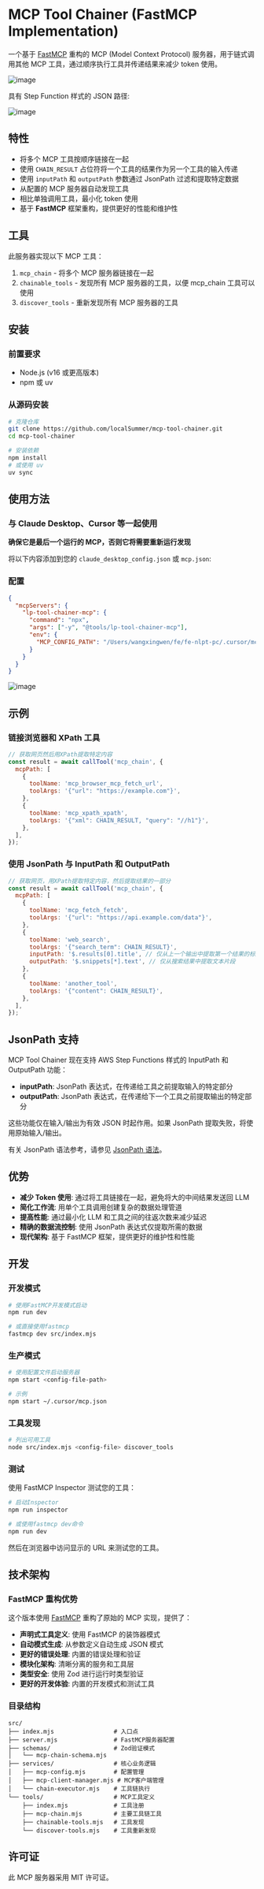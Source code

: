 # MCP Tool Chainer (FastMCP Implementation)

一个基于 [FastMCP](https://github.com/jlowin/fastmcp) 重构的 MCP (Model Context Protocol) 服务器，用于链式调用其他 MCP 工具，通过顺序执行工具并传递结果来减少 token 使用。

![image](https://github.com/user-attachments/assets/3c0336a3-dd24-4dd9-88db-ac4704ee437e)

具有 Step Function 样式的 JSON 路径:

![image](https://github.com/user-attachments/assets/79ef5c3e-6166-4bc4-b571-e7b3176e777c)

## 特性

- 将多个 MCP 工具按顺序链接在一起
- 使用 `CHAIN_RESULT` 占位符将一个工具的结果作为另一个工具的输入传递
- 使用 `inputPath` 和 `outputPath` 参数通过 JsonPath 过滤和提取特定数据
- 从配置的 MCP 服务器自动发现工具
- 相比单独调用工具，最小化 token 使用
- 基于 **FastMCP** 框架重构，提供更好的性能和维护性

## 工具

此服务器实现以下 MCP 工具：

1. `mcp_chain` - 将多个 MCP 服务器链接在一起
2. `chainable_tools` - 发现所有 MCP 服务器的工具，以便 mcp_chain 工具可以使用
3. `discover_tools` - 重新发现所有 MCP 服务器的工具

## 安装

### 前置要求

- Node.js (v16 或更高版本)
- npm 或 uv

### 从源码安装

```bash
# 克隆仓库
git clone https://github.com/localSummer/mcp-tool-chainer.git
cd mcp-tool-chainer

# 安装依赖
npm install
# 或使用 uv
uv sync
```

## 使用方法

### 与 Claude Desktop、Cursor 等一起使用

**确保它是最后一个运行的 MCP，否则它将需要重新运行发现**

将以下内容添加到您的 `claude_desktop_config.json` 或 `mcp.json`:

### 配置

```json
{
  "mcpServers": {
    "lp-tool-chainer-mcp": {
      "command": "npx",
      "args": ["-y", "@tools/lp-tool-chainer-mcp"],
      "env": {
        "MCP_CONFIG_PATH": "/Users/wangxingwen/fe/fe-nlpt-pc/.cursor/mcp.json"
      }
    }
  }
}
```

![image](https://github.com/user-attachments/assets/667468c4-aeba-4ea1-b65a-fd7a5922a23b)

## 示例

### 链接浏览器和 XPath 工具

```javascript
// 获取网页然后用XPath提取特定内容
const result = await callTool('mcp_chain', {
  mcpPath: [
    {
      toolName: 'mcp_browser_mcp_fetch_url',
      toolArgs: '{"url": "https://example.com"}',
    },
    {
      toolName: 'mcp_xpath_xpath',
      toolArgs: '{"xml": CHAIN_RESULT, "query": "//h1"}',
    },
  ],
});
```

### 使用 JsonPath 与 InputPath 和 OutputPath

```javascript
// 获取网页，用XPath提取特定内容，然后提取结果的一部分
const result = await callTool('mcp_chain', {
  mcpPath: [
    {
      toolName: 'mcp_fetch_fetch',
      toolArgs: '{"url": "https://api.example.com/data"}',
    },
    {
      toolName: 'web_search',
      toolArgs: '{"search_term": CHAIN_RESULT}',
      inputPath: '$.results[0].title', // 仅从上一个输出中提取第一个结果的标题
      outputPath: '$.snippets[*].text', // 仅从搜索结果中提取文本片段
    },
    {
      toolName: 'another_tool',
      toolArgs: '{"content": CHAIN_RESULT}',
    },
  ],
});
```

## JsonPath 支持

MCP Tool Chainer 现在支持 AWS Step Functions 样式的 InputPath 和 OutputPath 功能：

- **inputPath**: JsonPath 表达式，在传递给工具之前提取输入的特定部分
- **outputPath**: JsonPath 表达式，在传递给下一个工具之前提取输出的特定部分

这些功能仅在输入/输出为有效 JSON 时起作用。如果 JsonPath 提取失败，将使用原始输入/输出。

有关 JsonPath 语法参考，请参见 [JsonPath 语法](https://goessner.net/articles/JsonPath/)。

## 优势

- **减少 Token 使用**: 通过将工具链接在一起，避免将大的中间结果发送回 LLM
- **简化工作流**: 用单个工具调用创建复杂的数据处理管道
- **提高性能**: 通过最小化 LLM 和工具之间的往返次数来减少延迟
- **精确的数据流控制**: 使用 JsonPath 表达式仅提取所需的数据
- **现代架构**: 基于 FastMCP 框架，提供更好的维护性和性能

## 开发

### 开发模式

```bash
# 使用FastMCP开发模式启动
npm run dev

# 或直接使用fastmcp
fastmcp dev src/index.mjs
```

### 生产模式

```bash
# 使用配置文件启动服务器
npm start <config-file-path>

# 示例
npm start ~/.cursor/mcp.json
```

### 工具发现

```bash
# 列出可用工具
node src/index.mjs <config-file> discover_tools
```

### 测试

使用 FastMCP Inspector 测试您的工具：

```bash
# 启动Inspector
npm run inspector

# 或使用fastmcp dev命令
npm run dev
```

然后在浏览器中访问显示的 URL 来测试您的工具。

## 技术架构

### FastMCP 重构优势

这个版本使用 [FastMCP](https://github.com/jlowin/fastmcp) 重构了原始的 MCP 实现，提供了：

- **声明式工具定义**: 使用 FastMCP 的装饰器模式
- **自动模式生成**: 从参数定义自动生成 JSON 模式
- **更好的错误处理**: 内置的错误处理和验证
- **模块化架构**: 清晰分离的服务和工具层
- **类型安全**: 使用 Zod 进行运行时类型验证
- **更好的开发体验**: 内置的开发模式和测试工具

### 目录结构

```
src/
├── index.mjs                 # 入口点
├── server.mjs                # FastMCP服务器配置
├── schemas/                  # Zod验证模式
│   └── mcp-chain-schema.mjs
├── services/                 # 核心业务逻辑
│   ├── mcp-config.mjs        # 配置管理
│   ├── mcp-client-manager.mjs # MCP客户端管理
│   └── chain-executor.mjs    # 工具链执行
└── tools/                    # MCP工具定义
    ├── index.mjs             # 工具注册
    ├── mcp-chain.mjs         # 主要工具链工具
    ├── chainable-tools.mjs   # 工具发现
    └── discover-tools.mjs    # 工具重新发现
```

## 许可证

此 MCP 服务器采用 MIT 许可证。
